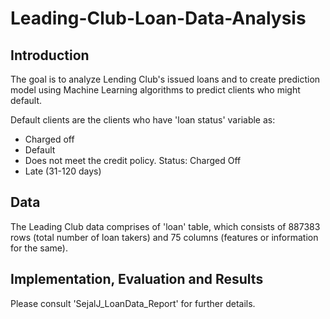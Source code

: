# Leading-Club-Loan-Data-Analysis

## Introduction
The goal is to analyze Lending Club's issued loans and to create prediction model using Machine Learning algorithms to predict clients who might default.

Default clients are the clients who have 'loan status' variable as:
* Charged off
* Default
* Does not meet the credit policy. Status: Charged Off
* Late (31-120 days)

## Data
The Leading Club data comprises of 'loan' table, which consists of 887383 rows (total number of loan takers) and 75 columns (features or information for the same). 

## Implementation, Evaluation and Results
Please consult 'SejalJ_LoanData_Report' for further details.
